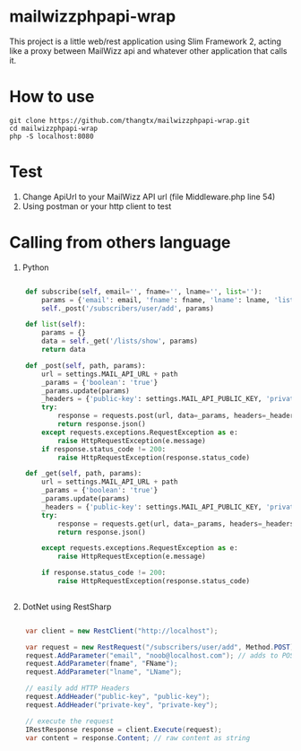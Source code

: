 # mailwizzphpapi-wrap
This project is a little web/rest application using Slim Framework 2, acting like a proxy between MailWizz api and whatever other application that calls it.
# How to use

    git clone https://github.com/thangtx/mailwizzphpapi-wrap.git
    cd mailwizzphpapi-wrap
    php -S localhost:8080

#  Test
1. Change ApiUrl to your MailWizz API url (file Middleware.php line 54)
2. Using postman or your http client to test

# Calling from others language
1. Python

```python

    def subscribe(self, email='', fname='', lname='', list=''):
        params = {'email': email, 'fname': fname, 'lname': lname, 'list': list}
        self._post('/subscribers/user/add', params)

    def list(self):
        params = {}
        data = self._get('/lists/show', params)
        return data

    def _post(self, path, params):
        url = settings.MAIL_API_URL + path
        _params = {'boolean': 'true'}
        _params.update(params)
        _headers = {'public-key': settings.MAIL_API_PUBLIC_KEY, 'private-key': settings.MAIL_API_PRIVATE_KEY}
        try:
            response = requests.post(url, data=_params, headers=_headers)
            return response.json()
        except requests.exceptions.RequestException as e:
            raise HttpRequestException(e.message)
        if response.status_code != 200:
            raise HttpRequestException(response.status_code)

    def _get(self, path, params):
        url = settings.MAIL_API_URL + path
        _params = {'boolean': 'true'}
        _params.update(params)
        _headers = {'public-key': settings.MAIL_API_PUBLIC_KEY, 'private-key': settings.MAIL_API_PRIVATE_KEY}
        try:
            response = requests.get(url, data=_params, headers=_headers)
            return response.json()

        except requests.exceptions.RequestException as e:
            raise HttpRequestException(e.message)

        if response.status_code != 200:
            raise HttpRequestException(response.status_code)
            
```

2. DotNet using RestSharp

```csharp

    var client = new RestClient("http://localhost");

    var request = new RestRequest("/subscribers/user/add", Method.POST);
    request.AddParameter("email", "noob@localhost.com"); // adds to POST or URL querystring based on Method
    request.AddParameter(fname", "FName");
    request.AddParameter("lname", "LName");

    // easily add HTTP Headers
    request.AddHeader("public-key", "public-key");
    request.AddHeader("private-key", "private-key");

    // execute the request
    IRestResponse response = client.Execute(request);
    var content = response.Content; // raw content as string

```
